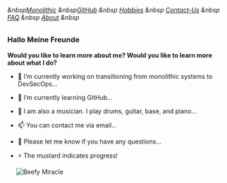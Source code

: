 ###### &nbsp[Monolithic](./MONOLITHIC.md)&nbsp;&nbsp[GitHub](./GITHUB.md)&nbsp;&nbsp [Hobbies](./HOBBIES.md)&nbsp;&nbsp [Contact-Us](./CONTACTUS.md)&nbsp;&nbsp [FAQ](./FAQ.md)&nbsp;&nbsp [About](./ABOUT.md)&nbsp;&nbsp

### Hallo Meine Freunde

**Would you like to learn more about me? 
Would you like to learn more about what I do?** 



- 🔭 I’m currently working on transitioning from monolithic systems to DevSecOps...


                                                      
- 🌱 I’m currently learning GitHub...



- 🤔 I am also a musician. I play drums, guitar, base, and piano...



- 📫 You can contact me via email...



- 💬 Please let me know if you have any questions...



- ⚡ The mustard indicates progress!



&nbsp;&nbsp;&nbsp;&nbsp;&nbsp;![Beefy Miracle](https://fedoraproject.org/w/uploads/6/60/Hotdog.gif)
